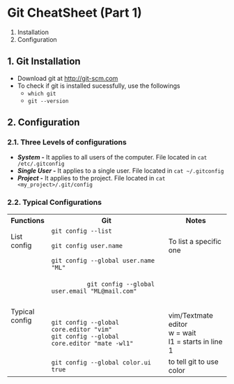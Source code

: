 # Git CheatSheet (Part 1)

1. Installation
2. Configuration



## 1. Git Installation
* Download git at <http://git-scm.com>
* To check if git is installed sucessfully, use the followings
	* `which git`
	* `git --version`




## 2. Configuration


### 2.1. Three Levels of configurations

* ***System -*** It applies to all users of the computer. File located in `cat /etc/.gitconfig`
* ***Single User -*** It applies to a single user. File located in `cat ~/.gitconfig`
* ***Project -*** It applies to the project. File located in `cat <my_project>/.git/config`



### 2.2. Typical Configurations

<table>
  <tbody>
    <tr>
      <th align="center"> Functions </th>
      <th align="center">Git</th>
      <th align="center">Notes</th>
    </tr>
    <tr>
      <td rowspan="2">List <br>config</td>
      <td align="left"> <code>git config --list</code> </td>
      <td align="left">  </td>	      
    </tr>	  
    <tr>
      <td align="left"><code>git config user.name</code></td>
      <td align="left"> To list a specific one  </td>
    </tr>
    <tr>
      <td rowspan="5">Typical <br>config</td>
      <td align="left"><code>git config --global user.name "ML"</code></td>
      <td align="left">  </td>
    </tr>
    <tr>
      <td align="left">
        <code>
          git config --global user.email "ML@mail.com" <br>          
        </code>
      </td>
      <td align="left">  </td>
    </tr>
    <tr>
      <td align="left">
        <code>git config --global core.editor "vim" </code><br>
        <code>git config --global core.editor "mate -wl1"</code>
      </td>
      <td align="left"> 
        vim/Textmate editor <br>
        w = wait <br>
        l1 = starts in line 1
      </td>
    </tr>
    <tr>
      <td align="left"><code>git config --global color.ui true</code></td>
      <td align="left"> to tell git to use color  </td>
    </tr>
  </tbody>
</table>

